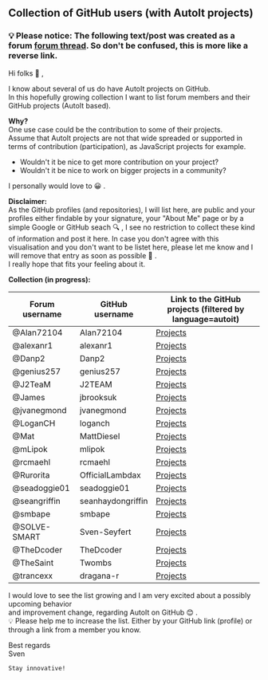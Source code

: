 ## Collection of GitHub users (with AutoIt projects)

### 💡 Please notice: The following text/post was created as a forum [forum thread](https://www.autoitscript.com/forum/topic/209411-collection-of-github-users-with-autoit-projects). So don't be confused, this is more like a reverse link.

Hi folks 👋 ,

I know about several of us do have AutoIt projects on GitHub.<br>
In this hopefully growing collection I want to list forum members and their GitHub projects (AutoIt based).

**Why?**<br>
One use case could be the contribution to some of their projects.<br>
Assume that AutoIt projects are not that wide spreaded or supported in terms of contribution (participation), as JavaScript projects for example.

- Wouldn't it be nice to get more contribution on your project?
- Wouldn't it be nice to work on bigger projects in a community?

I personally would love to 😀 .

**Disclaimer:**<br>
As the GitHub profiles (and repositories), I will list here, are public and your profiles either findable by your signature, your "About Me" page or by a simple Google or GitHub seach 🔍 , I see no restriction to collect these kind of information and post it here. In case you don't agree with this visualisation and you don't want to be listet here, please let me know and I will remove that entry as soon as possible 🤝 .<br>
I really hope that fits your feeling about it.

**Collection (in progress):**

| Forum username | GitHub username   | Link to the GitHub projects (filtered by language=autoit)                                        |
| ---            | ---               | ---                                                                                              |
| @Alan72104     | Alan72104         | [Projects](https://github.com/Alan72104?tab=repositories&q=&type=&language=autoit&sort=)         |
| @alexanr1      | alexanr1          | [Projects](https://github.com/alexanr1?tab=repositories&q=&type=&language=autoit&sort=)          |
| @Danp2         | Danp2             | [Projects](https://github.com/Danp2?tab=repositories&q=&type=&language=autoit&sort=)             |
| @genius257     | genius257         | [Projects](https://github.com/genius257?tab=repositories&q=&type=&language=autoit&sort=)         |
| @J2TeaM        | J2TEAM            | [Projects](https://github.com/J2TEAM?tab=repositories&q=&type=&language=autoit&sort=)            |
| @James         | jbrooksuk         | [Projects](https://github.com/jbrooksuk?tab=repositories&q=&type=&language=autoit&sort=)         |
| @jvanegmond    | jvanegmond        | [Projects](https://github.com/jvanegmond?tab=repositories&q=&type=&language=autoit&sort=)        |
| @LoganCH       | loganch           | [Projects](https://github.com/loganch/AutoIt-VSCode)                                             |
| @Mat           | MattDiesel        | [Projects](https://github.com/MattDiesel?tab=repositories&q=&type=&language=autoit&sort=)        |
| @mLipok        | mlipok            | [Projects](https://github.com/mlipok?tab=repositories&q=&type=&language=autoit&sort=)            |
| @rcmaehl       | rcmaehl           | [Projects](https://github.com/rcmaehl?tab=repositories&q=&type=&language=autoit&sort=)           |
| @Rurorita      | OfficialLambdax   | [Projects](https://github.com/OfficialLambdax?tab=repositories&q=&type=&language=autoit&sort=)   |
| @seadoggie01   | seadoggie01       | [Projects](https://github.com/seadoggie01?tab=repositories&q=&type=&language=autoit&sort=)       |
| @seangriffin   | seanhaydongriffin | [Projects](https://github.com/seanhaydongriffin?tab=repositories&q=&type=&language=autoit&sort=) |
| @smbape        | smbape            | [Projects](https://github.com/smbape?tab=repositories&q=&type=&language=autoit&sort=)            |
| @SOLVE-SMART   | Sven-Seyfert      | [Projects](https://github.com/Sven-Seyfert?tab=repositories&q=&type=&language=autoit&sort=)      |
| @TheDcoder     | TheDcoder         | [Projects](https://github.com/TheDcoder?tab=repositories&q=&type=&language=autoit&sort=)         |
| @TheSaint      | Twombs            | [Projects](https://github.com/Twombs?tab=repositories&q=&type=&language=autoit&sort=)            |
| @trancexx      | dragana-r         | [Projects](https://github.com/dragana-r?tab=repositories&q=&type=&language=autoit&sort=)         |

I would love to see the list growing and I am very excited about a possibly upcoming behavior<br>
and improvement change, regarding AutoIt on GitHub 😊 .<br>
💡 Please help me to increase the list. Either by your GitHub link (profile) or through a link from a member you know.

Best regards<br>
Sven

    Stay innovative!
